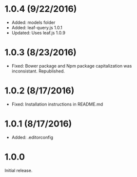 # 1.0.4  (9/22/2016)

* Added: models folder
* Added: leaf-query.js 1.0.1
* Updated: Uses leaf.js 1.0.9

# 1.0.3  (8/23/2016)

* Fixed: Bower package and Npm package capitalization was inconsistant. Republished.

# 1.0.2  (8/17/2016)

* Fixed: Installation instructions in README.md

# 1.0.1  (8/17/2016)

* Added: .editorconfig

# 1.0.0

Initial release.